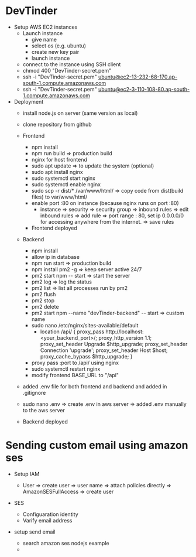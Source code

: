 # DevTinder
   * Setup AWS EC2 instances
     - Launch instance
         - give name
         - select os (e.g. ubuntu)
         - create new key pair
         - launch instance
     - connect to the instance using SSH client
     - chmod 400 "DevTinder-secret.pem"
     - ssh -i "DevTinder-secret.pem" ubuntu@ec2-13-232-68-170.ap-south-1.compute.amazonaws.com
     - ssh -i "DevTinder-secret.pem" ubuntu@ec2-3-110-108-80.ap-south-1.compute.amazonaws.com
   * Deployment
        - install node.js on server (same version as local)
        - clone repository from github
        - Frontend
            - npm install
            - npm run build => production build
            - nginx for host frontend
            - sudo apt update  => to update the system (optional) 
            - sudo apt install nginx
            - sudo systemctl start nginx
            - sudo systemctl enable nginx
            - sudo scp -r dist/* /var/www/html/ => copy code from dist(build files) to var/www/html/
            - enable port :80 on instance (because nginx runs on port :80)
                - instance => security => security group => inbound rules => edit inbound rules => add rule => port range : 80, set ip 0.0.0.0/0 for accessing anywhere from the internet. => save rules
            - Frontend deployed

        - Backend
            - npm install
            - allow ip in database
            - npm run start => production build
            - npm install pm2 -g => keep server active 24/7
            - pm2 start npm -- start => start the server
            - pm2 log => log the status
            - pm2 list => list all processes run by pm2
            - pm2 flush
            - pm2 stop <processName>
            - pm2 delete <processName>
            - pm2 start npm --name "devTinder-backend" -- start  => custom name
            - sudo nano /etc/nginx/sites-available/default
                - location /api/ {
                    proxy_pass http://localhost:<your_backend_port>/;
                    proxy_http_version 1.1;
                    proxy_set_header Upgrade $http_upgrade;
                    proxy_set_header Connection 'upgrade';
                    proxy_set_header Host $host;
                    proxy_cache_bypass $http_upgrade;
                }
            - proxy pass :port to /api/ using nginx
            - sudo systemctl restart nginx
            - modify frontend BASE_URL to "/api"
        - added .env file for both frontend and backend and added in .gitignore
        - sudo nano .env => create .env in aws server => added .env manually to the aws server
        - Backend deployed

    
# Sending custom email using amazon ses
   - Setup IAM
       - User => create user => user name => attach policies directly => AmazonSESFullAccess => create user
   - SES
       - Configuaration identity
       - Varify email address

   - setup send email
       - search amazon ses nodejs example
       - 
